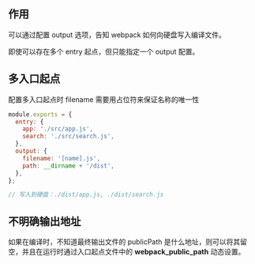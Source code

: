 ## 作用

可以通过配置 output 选项，告知 webpack 如何向硬盘写入编译文件。

即使可以存在多个 entry 起点，但只能指定一个 output 配置。

## 多入口起点

配置多入口起点时 filename 需要用占位符来保证名称的唯一性

```js
module.exports = {
  entry: {
    app: './src/app.js',
    search: './src/search.js',
  },
  output: {
    filename: '[name].js',
    path: __dirname + '/dist',
  },
};

// 写入到硬盘：./dist/app.js, ./dist/search.js
```


## 不明确输出地址

如果在编译时，不知道最终输出文件的 publicPath 是什么地址，则可以将其留空，并且在运行时通过入口起点文件中的 __webpack_public_path__ 动态设置。